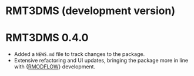 # RMT3DMS (development version)

# RMT3DMS 0.4.0

* Added a `NEWS.md` file to track changes to the package.
* Extensive refactoring and UI updates, bringing the package more in line with
  {[RMODFLOW](https://rogiersbart.github.io/RMODFLOW/)} development.
